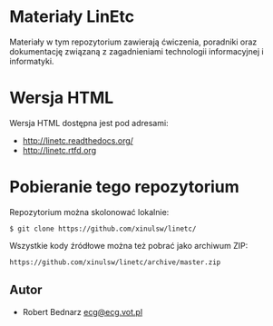 # Materiały LinEtc


Materiały w tym repozytorium zawierają ćwiczenia, poradniki
oraz dokumentację związaną z zagadnieniami technologii informacyjnej
i informatyki.


Wersja HTML
================================

Wersja HTML dostępna jest pod adresami:

- http://linetc.readthedocs.org/
- http://linetc.rtfd.org

Pobieranie tego repozytorium
================================

Repozytorium można skolonować lokalnie:

    $ git clone https://github.com/xinulsw/linetc/

Wszystkie kody źródłowe można też pobrać jako archiwum ZIP:

    https://github.com/xinulsw/linetc/archive/master.zip

Autor
-------

- Robert Bednarz <ecg@ecg.vot.pl>
